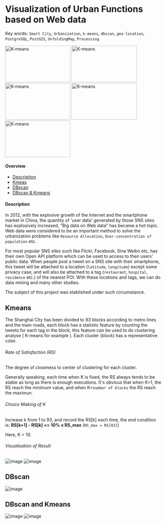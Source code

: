 # Visualization of Urban Functions based on Web data
Key words: `Smart City`, `Urbanization`, `k-means`, `dbscan`, `geo-location`, `PostgreSQL`, `PostGIS`, `UnfoldingMap`, `Processing`

<img src="https://github.com/ZENG-Yuhao/Visualization-of-urban-functions-based-on-web-datas/blob/master/screenshots/result1.png" alt="K-means" width="210" height="118">
<img src="https://github.com/ZENG-Yuhao/Visualization-of-urban-functions-based-on-web-datas/blob/master/screenshots/result2.png" alt="K-means" width="210" height="118">
<img src="https://github.com/ZENG-Yuhao/Visualization-of-urban-functions-based-on-web-datas/blob/master/screenshots/dbscan2.png" alt="K-means" width="210" height="118">
<img src="https://github.com/ZENG-Yuhao/Visualization-of-urban-functions-based-on-web-datas/blob/master/screenshots/6.png" alt="K-means" width="210" height="118">
<img src="https://github.com/ZENG-Yuhao/Visualization-of-urban-functions-based-on-web-datas/blob/master/screenshots/9.png" alt="K-means" width="210" height="118">

#### Overview
* [Description](#description)
* [Kmeas](#kmeans)
* [DBscan](#dbscan)
* [DBscan & Kmeans](#dbscan-and-kmeans)

#### Description
In 2012, with the explosive growth of the Internet and the smartphone market in China, the quantity of 'user data' generated by those SNS sites has explosively increased, "Big data on Web data" has became a hot topic. Web data were considered to be an important method to solve the urbanization problems like `Resource Allocation`, `Over-concentration of population` etc. 

For most popular SNS sites such like Flickr, Facebook, Sina Weibo etc, has their own Open API platform which can be used to access to their users' public data. When people post a tweet on a SNS site with their smartphone, this tweet will be attached to a location (`latitude`, `longitude`) except some privacy case, and will also be attached to a tag (`restaurant`, `hospital`, `residence` etc.) of the nearest POI. With these locations and tags, we can do data mining and many other studies.

The subject of this project was etablished under such circumstance.

## Kmeans
The Shanghai City has been divided to 93 blocks according to metro lines and the main roads, each block has a statistic feature by counting the tweets for each tag in the block, this feature can be used to do clustering analyse ( K-means for example ). Each cluster (block) has a representative color.

###### Rate of Satisfaction (RS)
The degree of closeness to center of clustering for each cluster.

Generally speaking, each time when K is fixed, the RS always tends to be stable as long as there is enough executions. 
It's obvious that when K=1, the RS reach the minimum value, and when K=`number of blocks` the RS reach the maximun.

###### Choice Making of K
Increase k from 1 to 93, and record the RS[k] each time, the end condition is: **RS[k+1] - RS[k] <= 10% x RS_max** (`RS_max = RS[93]`)

Here, K = 10.

###### Visualisation of Result
![image](https://github.com/ZENG-Yuhao/Visualization-of-urban-functions-based-on-web-datas/blob/master/screenshots/result1.png)
![image](https://github.com/ZENG-Yuhao/Visualization-of-urban-functions-based-on-web-datas/blob/master/screenshots/result2.png)

## DBscan
![image](https://github.com/ZENG-Yuhao/Visualization-of-urban-functions-based-on-web-datas/blob/master/screenshots/dbscan2.png)

## DBscan and Kmeans
![image](https://github.com/ZENG-Yuhao/Visualization-of-urban-functions-based-on-web-datas/blob/master/screenshots/6.png)
![image](https://github.com/ZENG-Yuhao/Visualization-of-urban-functions-based-on-web-datas/blob/master/screenshots/9.png)

